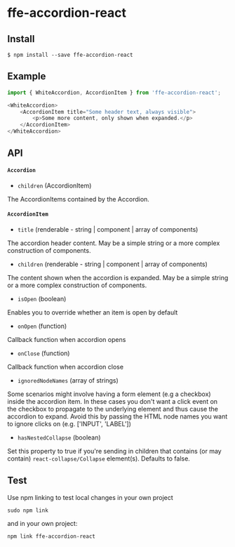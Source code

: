 # ffe-accordion-react

## Install

```
$ npm install --save ffe-accordion-react
```

## Example

```javascript
import { WhiteAccordion, AccordionItem } from 'ffe-accordion-react';

<WhiteAccordion>
    <AccordionItem title="Some header text, always visible">
        <p>Some more content, only shown when expanded.</p>
    </AccordionItem>
</WhiteAccordion>
```

## API

#### `Accordion`

* `children` (AccordionItem)

The AccordionItems contained by the Accordion.

#### `AccordionItem`

* `title` (renderable - string | component | array of components)

The accordion header content. May be a simple string or a more complex construction of components.

* `children` (renderable - string | component | array of components)

The content shown when the accordion is expanded. May be a simple string or a more complex construction of components.

* `isOpen` (boolean)

Enables you to override whether an item is open by default

* `onOpen` (function)

Callback function when accordion opens

* `onClose` (function)

Callback function when accordion close

* `ignoredNodeNames` (array of strings)

Some scenarios might involve having a form element (e.g a checkbox) inside the accordion item. In these cases you don't
want a click event on the checkbox to propagate to the underlying element and thus cause the accordion to expand. Avoid
this by passing the HTML node names you want to ignore clicks on (e.g. ['INPUT', 'LABEL'])

* `hasNestedCollapse` (boolean)

Set this property to true if you're sending in children that contains (or may contain) `react-collapse/Collapse`
element(s). Defaults to false.

## Test

Use npm linking to test local changes in your own project

```
sudo npm link
```

and in your own project:

```
npm link ffe-accordion-react
```
